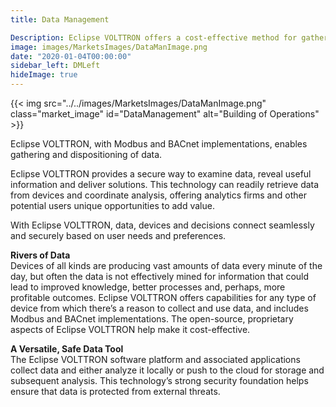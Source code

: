 ```yaml
---
title: Data Management

Description: Eclipse VOLTTRON offers a cost-effective method for gathering, analyzing and managing data from any type of device.
image: images/MarketsImages/DataManImage.png
date: "2020-01-04T00:00:00"
sidebar_left: DMLeft
hideImage: true
---
```

{{< img src="../../images/MarketsImages/DataManImage.png" class="market_image" id="DataManagement" alt="Building of Operations" >}}

Eclipse VOLTTRON, with Modbus and BACnet implementations, enables gathering and dispositioning of data.


Eclipse VOLTTRON provides a secure way to examine data, reveal useful information and deliver solutions. This technology can readily retrieve data from devices and coordinate analysis, offering analytics firms and other potential users unique opportunities to add value.  

With Eclipse VOLTTRON, data, devices and decisions connect seamlessly and securely based on user needs and preferences.

**Rivers of Data**</br>
Devices of all kinds are producing vast amounts of data every minute of the day, but often the data is not effectively mined for information that could lead to improved knowledge, better processes and, perhaps, more profitable outcomes. Eclipse VOLTTRON offers capabilities for any type of device from which there’s a reason to collect and use data, and includes Modbus and BACnet implementations. The open-source, proprietary aspects of Eclipse VOLTTRON help make it cost-effective.

**A Versatile, Safe Data Tool**</br>
The Eclipse VOLTTRON software platform and associated applications collect data and either analyze it locally or push to the cloud for storage and subsequent analysis. This technology’s strong security foundation helps ensure that data is protected from external threats.
